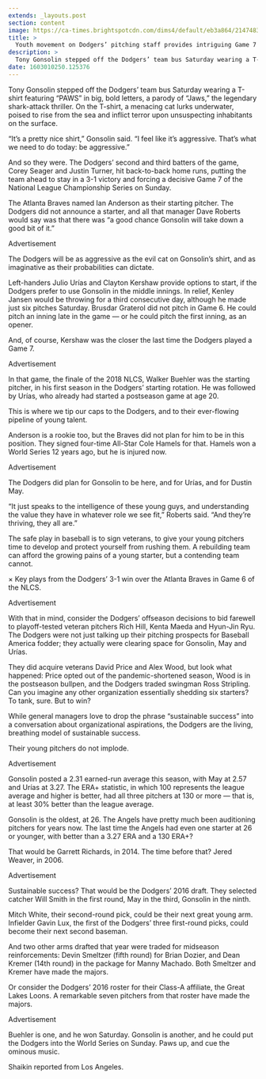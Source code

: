 ```yaml
--- 
extends: _layouts.post 
section: content 
image: https://ca-times.brightspotcdn.com/dims4/default/eb3a864/2147483647/strip/true/crop/2048x1075+0+0/resize/1200x630!/quality/90/?url=https%3A%2F%2Fcalifornia-times-brightspot.s3.amazonaws.com%2Fab%2F76%2F0cca9dfb4a1cba74e78def407103%2Ftony1.png 
title: > 
  Youth movement on Dodgers’ pitching staff provides intriguing Game 7 options 
description: > 
  Tony Gonsolin stepped off the Dodgers’ team bus Saturday wearing a T-shirt featuring “PAWS” in big, bold letters, a parody of “Jaws,” the legendary shark-attack thriller.Left-handers Julio Urías and Clayton Kershaw provide options to start, if the Dodgers prefer to use Gonsolin in the middle innings.AdvertisementIn that game, the finale of the 2018 NLCS, Walker Buehler was the starting pitcher, in his first season in the Dodgers’ starting rotation.“And they’re thriving, they all are.”The safe play in baseball is to sign veterans, to give your young pitchers time to develop and protect yourself from rushing them.A rebuilding team can afford the growing pains of a young starter, but a contending team cannot. 
date: 1603010250.125376 
--- 
```

Tony Gonsolin stepped off the Dodgers’ team bus Saturday wearing a T-shirt featuring “PAWS” in big, bold letters, a parody of “Jaws,” the legendary shark-attack thriller. On the T-shirt, a menacing cat lurks underwater, poised to rise from the sea and inflict terror upon unsuspecting inhabitants on the surface.

“It’s a pretty nice shirt,” Gonsolin said. “I feel like it’s aggressive. That’s what we need to do today: be aggressive.”

And so they were. The Dodgers’ second and third batters of the game, Corey Seager and Justin Turner, hit back-to-back home runs, putting the team ahead to stay in a 3-1 victory and forcing a decisive Game 7 of the National League Championship Series on Sunday.

The Atlanta Braves named Ian Anderson as their starting pitcher. The Dodgers did not announce a starter, and all that manager Dave Roberts would say was that there was “a good chance Gonsolin will take down a good bit of it.”

Advertisement

The Dodgers will be as aggressive as the evil cat on Gonsolin’s shirt, and as imaginative as their probabilities can dictate.

Left-handers Julio Urías and Clayton Kershaw provide options to start, if the Dodgers prefer to use Gonsolin in the middle innings. In relief, Kenley Jansen would be throwing for a third consecutive day, although he made just six pitches Saturday. Brusdar Graterol did not pitch in Game 6. He could pitch an inning late in the game — or he could pitch the first inning, as an opener.

And, of course, Kershaw was the closer the last time the Dodgers played a Game 7.

Advertisement

In that game, the finale of the 2018 NLCS, Walker Buehler was the starting pitcher, in his first season in the Dodgers’ starting rotation. He was followed by Urías, who already had started a postseason game at age 20.

This is where we tip our caps to the Dodgers, and to their ever-flowing pipeline of young talent.

Anderson is a rookie too, but the Braves did not plan for him to be in this position. They signed four-time All-Star Cole Hamels for that. Hamels won a World Series 12 years ago, but he is injured now.

Advertisement

The Dodgers did plan for Gonsolin to be here, and for Urías, and for Dustin May.

“It just speaks to the intelligence of these young guys, and understanding the value they have in whatever role we see fit,” Roberts said. “And they’re thriving, they all are.”

The safe play in baseball is to sign veterans, to give your young pitchers time to develop and protect yourself from rushing them. A rebuilding team can afford the growing pains of a young starter, but a contending team cannot.

× Key plays from the Dodgers’ 3-1 win over the Atlanta Braves in Game 6 of the NLCS.

Advertisement

With that in mind, consider the Dodgers’ offseason decisions to bid farewell to playoff-tested veteran pitchers Rich Hill, Kenta Maeda and Hyun-Jin Ryu. The Dodgers were not just talking up their pitching prospects for Baseball America fodder; they actually were clearing space for Gonsolin, May and Urías.

They did acquire veterans David Price and Alex Wood, but look what happened: Price opted out of the pandemic-shortened season, Wood is in the postseason bullpen, and the Dodgers traded swingman Ross Stripling. Can you imagine any other organization essentially shedding six starters? To tank, sure. But to win?

While general managers love to drop the phrase “sustainable success” into a conversation about organizational aspirations, the Dodgers are the living, breathing model of sustainable success.

Their young pitchers do not implode.

Advertisement

Gonsolin posted a 2.31 earned-run average this season, with May at 2.57 and Urías at 3.27. The ERA+ statistic, in which 100 represents the league average and higher is better, had all three pitchers at 130 or more — that is, at least 30% better than the league average.

Gonsolin is the oldest, at 26. The Angels have pretty much been auditioning pitchers for years now. The last time the Angels had even one starter at 26 or younger, with better than a 3.27 ERA and a 130 ERA+?

That would be Garrett Richards, in 2014. The time before that? Jered Weaver, in 2006.

Advertisement

Sustainable success? That would be the Dodgers’ 2016 draft. They selected catcher Will Smith in the first round, May in the third, Gonsolin in the ninth.

Mitch White, their second-round pick, could be their next great young arm. Infielder Gavin Lux, the first of the Dodgers’ three first-round picks, could become their next second baseman.

And two other arms drafted that year were traded for midseason reinforcements: Devin Smeltzer (fifth round) for Brian Dozier, and Dean Kremer (14th round) in the package for Manny Machado. Both Smeltzer and Kremer have made the majors.

Or consider the Dodgers’ 2016 roster for their Class-A affiliate, the Great Lakes Loons. A remarkable seven pitchers from that roster have made the majors.

Advertisement

Buehler is one, and he won Saturday. Gonsolin is another, and he could put the Dodgers into the World Series on Sunday. Paws up, and cue the ominous music.

Shaikin reported from Los Angeles.